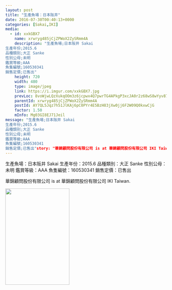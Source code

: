 ```yaml
---
layout: post
title: "生產魚場：日本阪井" 
date: 2016-07-30T00:40:13+0000 
categories: [Sakai,IKI] 
media:
  - id: xxkGBX7
    name: xrwryg485jCjZPWoX2ZySRmm4A
    description: "生產魚場;日本阪井 Sakai
生產年份;2015.6
品種類別;大正 Sanke
性別公母;未明
鑑賞等級;AAA
魚隻編號;160530341
銷售定價;已售出"   
    height: 720
    width: 480
    type: image/jpeg
    link: https://i.imgur.com/xxkGBX7.jpg
    prevLoc: 8voWjwLQzXukqOOm3z6jcpwx4Q7pwrTG4APkgP3xcJA0r2z68wS8wYyv878xI8w2zwK00rFZgG021xlZIOj1KXYqD6CJoY9rmyEAsxr0Gq3jvJUPgmROxNz5umvqBAVLwEIDmLmG9goJcoGPG7LmL5hKMW9pQ6NjugvRqlmm0KFWnrpKN55PuJY79NJ73LujMq3yogOzC93WoP140OsyK4Yl2Y2ySpRWP0BO7wS7oXkq7pR1IOB630L65jSlw81QYE7M
    parentId: xrwryg485jCjZPWoX2ZySRmm4A
    postId: AY7QL5Jqz7h51JlKAj6pC0PYr4E5BzH83jXw0jj6F2W09Q0kxwCjG
    factor: 1.50
    mInfo: Mg03GI8EJ71Jeil
message: "生產魚場;日本阪井 Sakai
生產年份;2015.6
品種類別;大正 Sanke
性別公母;未明
鑑賞等級;AAA
魚隻編號;160530341
銷售定價;已售出"story: "華錦顧問股份有限公司 is at 華錦顧問股份有限公司 IKI Taiwan."
---
```


生產魚場：日本阪井 Sakai
生產年份：2015.6
品種類別：大正 Sanke
性別公母：未明
鑑賞等級：AAA
魚隻編號：160530341
銷售定價：已售出
 
 
[//]: #story:
華錦顧問股份有限公司 is at 華錦顧問股份有限公司 IKI Taiwan.


<a href="https://i.imgur.com/xxkGBX7.jpg"><img src="https://i.imgur.com/xxkGBX7.jpg" height="300" width="200" /></a> 
 
